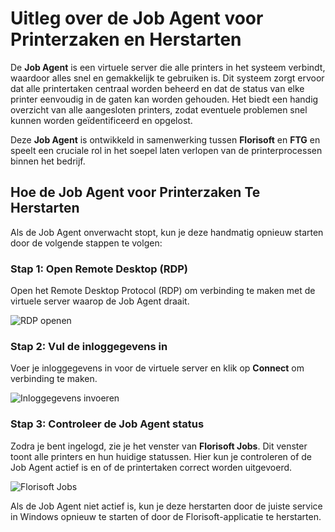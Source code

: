 # **Uitleg over de Job Agent voor Printerzaken en Herstarten**

De **Job Agent** is een virtuele server die alle printers in het systeem verbindt, waardoor alles snel en gemakkelijk te gebruiken is. Dit systeem zorgt ervoor dat alle printertaken centraal worden beheerd en dat de status van elke printer eenvoudig in de gaten kan worden gehouden. Het biedt een handig overzicht van alle aangesloten printers, zodat eventuele problemen snel kunnen worden geïdentificeerd en opgelost.

Deze **Job Agent** is ontwikkeld in samenwerking tussen **Florisoft** en **FTG** en speelt een cruciale rol in het soepel laten verlopen van de printerprocessen binnen het bedrijf.

## **Hoe de Job Agent voor Printerzaken Te Herstarten**

Als de Job Agent onverwacht stopt, kun je deze handmatig opnieuw starten door de volgende stappen te volgen:

### **Stap 1: Open Remote Desktop (RDP)**
Open het Remote Desktop Protocol (RDP) om verbinding te maken met de virtuele server waarop de Job Agent draait.

![RDP openen](https://github.com/user-attachments/assets/f509b952-66f7-4123-8cf4-aa944a197dcf)

### **Stap 2: Vul de inloggegevens in**
Voer je inloggegevens in voor de virtuele server en klik op **Connect** om verbinding te maken.

![Inloggegevens invoeren](https://github.com/user-attachments/assets/085d1b62-1b2e-4e7a-9b9c-36600330e5f1)

### **Stap 3: Controleer de Job Agent status**
Zodra je bent ingelogd, zie je het venster van **Florisoft Jobs**. Dit venster toont alle printers en hun huidige statussen. Hier kun je controleren of de Job Agent actief is en of de printertaken correct worden uitgevoerd.

![Florisoft Jobs](https://github.com/user-attachments/assets/3fe889a9-51ba-4cef-a831-d976a5d71eb1)

Als de Job Agent niet actief is, kun je deze herstarten door de juiste service in Windows opnieuw te starten of door de Florisoft-applicatie te herstarten.
